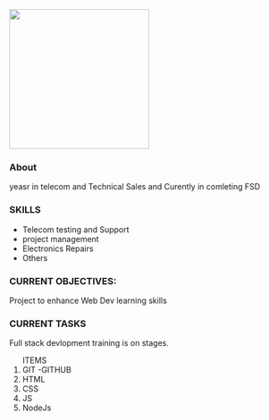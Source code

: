 <img src="https://user-images.githubusercontent.com/65201756/215280059-e4fbda88-85ae-4092-8eda-beb1bf90793f.jpg"  width="250" />


<h3>About </h3>
<p> yeasr in telecom and Technical Sales and Curently in comleting FSD </p>

<h3> SKILLS</h3>
<ul>
<li> Telecom testing and Support    </li>
  <li> project management  </li>
    <li> Electronics Repairs   </li>
    <li> Others  </li>
    </ul>
    
   

 

<h3>CURRENT OBJECTIVES:</h3>
Project to enhance Web Dev learning skills <br>

<h3>CURRENT TASKS</h3>
Full stack devlopment training  is on stages.

<ol> ITEMS 
<li> GIT -GITHUB  </li>
  <li> HTML  </li>
  <li> CSS  </li>
    <li> JS  </li>
  <li> NodeJs  </li>
     
</ol>
